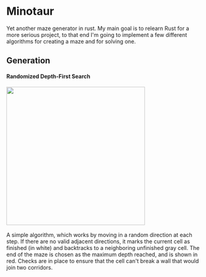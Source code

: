 # Minotaur

Yet another maze generator in rust. My main goal is to relearn Rust for a more serious project, 
to that end I'm going to implement a few different algorithms for creating a maze and for solving one.

## Generation
#### Randomized Depth-First Search
<img src="https://github.com/typio/minotaur/assets/26017543/c57b62db-73e3-41c2-bfd9-9b8cd1ece090" width="360"  />
</br></br>
A simple algorithm, which works by moving in a random direction at each step. If there are no valid adjacent directions, it marks the current cell as finished (in white) and backtracks to a neighboring unfinished gray cell. The end of the maze is chosen as the maximum depth reached, and is shown in red. Checks are in place to ensure that the cell can't break a wall that would join two corridors.

